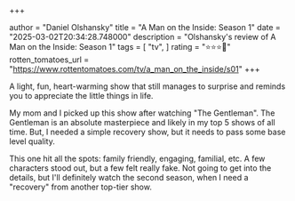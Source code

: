 +++

author = "Daniel Olshansky"
title = "A Man on the Inside: Season 1"
date = "2025-03-02T20:34:28.748000"
description = "Olshansky's review of A Man on the Inside: Season 1"
tags = [
    "tv",
]
rating = "⭐⭐⭐🌟"
rotten_tomatoes_url = "https://www.rottentomatoes.com/tv/a_man_on_the_inside/s01"
+++

A light, fun, heart-warming show that still manages to surprise and reminds you
to appreciate the little things in life.

My mom and I picked up this show after watching "The Gentleman". The Gentleman is
an absolute masterpiece and likely in my top 5 shows of all time. But, I needed
a simple recovery show, but it needs to pass some base level quality.

This one hit all the spots: family friendly, engaging, familial, etc. A few characters
stood out, but a few felt really fake. Not going to get into the details, but I'll
definitely watch the second season, when I need a "recovery" from another top-tier show.
